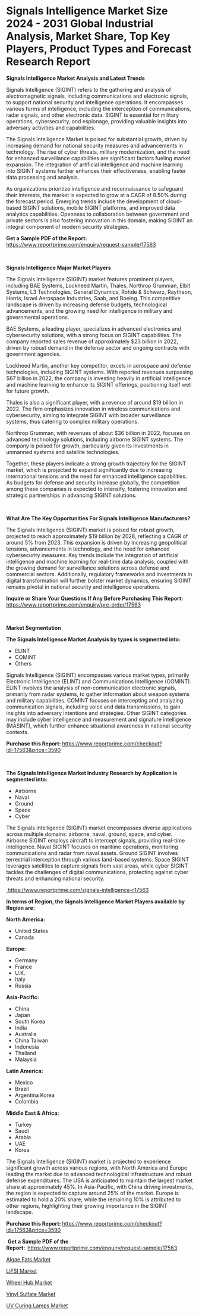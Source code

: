 <p><h1>Signals Intelligence Market Size 2024 - 2031 Global Industrial Analysis, Market Share, Top Key Players, Product Types and Forecast Research Report</h1></p><p><strong>Signals Intelligence Market Analysis and Latest Trends</strong></p>
<p><p>Signals Intelligence (SIGINT) refers to the gathering and analysis of electromagnetic signals, including communications and electronic signals, to support national security and intelligence operations. It encompasses various forms of intelligence, including the interception of communications, radar signals, and other electronic data. SIGINT is essential for military operations, cybersecurity, and espionage, providing valuable insights into adversary activities and capabilities.</p><p>The Signals Intelligence Market is poised for substantial growth, driven by increasing demand for national security measures and advancements in technology. The rise of cyber threats, military modernization, and the need for enhanced surveillance capabilities are significant factors fueling market expansion. The integration of artificial intelligence and machine learning into SIGINT systems further enhances their effectiveness, enabling faster data processing and analysis.</p><p>As organizations prioritize intelligence and reconnaissance to safeguard their interests, the market is expected to grow at a CAGR of 8.50% during the forecast period. Emerging trends include the development of cloud-based SIGINT solutions, mobile SIGINT platforms, and improved data analytics capabilities. Openness to collaboration between government and private sectors is also fostering innovation in this domain, making SIGINT an integral component of modern security strategies.</p></p>
<p><strong>Get a Sample PDF of the Report:&nbsp;</strong> <a href="https://www.reportprime.com/enquiry/request-sample/17563?utm_campaign=114&utm_medium=2&utm_source=Github&utm_content=ia&utm_term=19112024&utm_id=signals-intelligence">https://www.reportprime.com/enquiry/request-sample/17563</a></p>
<p>&nbsp;</p>
<p><strong>Signals Intelligence Major Market Players</strong></p>
<p><p>The Signals Intelligence (SIGINT) market features prominent players, including BAE Systems, Lockheed Martin, Thales, Northrop Grumman, Elbit Systems, L3 Technologies, General Dynamics, Rohde & Schwarz, Raytheon, Harris, Israel Aerospace Industries, Saab, and Boeing. This competitive landscape is driven by increasing defense budgets, technological advancements, and the growing need for intelligence in military and governmental operations.</p><p>BAE Systems, a leading player, specializes in advanced electronics and cybersecurity solutions, with a strong focus on SIGINT capabilities. The company reported sales revenue of approximately $23 billion in 2022, driven by robust demand in the defense sector and ongoing contracts with government agencies.</p><p>Lockheed Martin, another key competitor, excels in aerospace and defense technologies, including SIGINT systems. With reported revenues surpassing $67 billion in 2022, the company is investing heavily in artificial intelligence and machine learning to enhance its SIGINT offerings, positioning itself well for future growth.</p><p>Thales is also a significant player, with a revenue of around $19 billion in 2022. The firm emphasizes innovation in wireless communications and cybersecurity, aiming to integrate SIGINT with broader surveillance systems, thus catering to complex military operations.</p><p>Northrop Grumman, with revenues of about $36 billion in 2022, focuses on advanced technology solutions, including airborne SIGINT systems. The company is poised for growth, particularly given its investments in unmanned systems and satellite technologies.</p><p>Together, these players indicate a strong growth trajectory for the SIGINT market, which is projected to expand significantly due to increasing international tensions and the need for enhanced intelligence capabilities. As budgets for defense and security increase globally, the competition among these companies is expected to intensify, fostering innovation and strategic partnerships in advancing SIGINT solutions.</p></p>
<p>&nbsp;</p>
<p><strong>What Are The Key Opportunities For Signals Intelligence Manufacturers?</strong></p>
<p><p>The Signals Intelligence (SIGINT) market is poised for robust growth, projected to reach approximately $19 billion by 2028, reflecting a CAGR of around 5% from 2023. This expansion is driven by increasing geopolitical tensions, advancements in technology, and the need for enhanced cybersecurity measures. Key trends include the integration of artificial intelligence and machine learning for real-time data analysis, coupled with the growing demand for surveillance solutions across defense and commercial sectors. Additionally, regulatory frameworks and investments in digital transformation will further bolster market dynamics, ensuring SIGINT remains pivotal in national security and intelligence operations.</p></p>
<p><strong>Inquire or Share Your Questions If Any Before Purchasing This Report:</strong> <a href="https://www.reportprime.com/enquiry/pre-order/17563?utm_campaign=114&utm_medium=2&utm_source=Github&utm_content=ia&utm_term=19112024&utm_id=signals-intelligence">https://www.reportprime.com/enquiry/pre-order/17563</a></p>
<p>&nbsp;</p>
<p><strong>Market Segmentation</strong></p>
<p><strong>The Signals Intelligence Market Analysis by types is segmented into:</strong></p>
<p><ul><li>ELINT</li><li>COMINT</li><li>Others</li></ul></p>
<p><p>Signals Intelligence (SIGINT) encompasses various market types, primarily Electronic Intelligence (ELINT) and Communications Intelligence (COMINT). ELINT involves the analysis of non-communication electronic signals, primarily from radar systems, to gather information about weapon systems and military capabilities. COMINT focuses on intercepting and analyzing communication signals, including voice and data transmissions, to gain insights into adversary intentions and strategies. Other SIGINT categories may include cyber intelligence and measurement and signature intelligence (MASINT), which further enhance situational awareness in national security contexts.</p></p>
<p><strong>Purchase this Report:&nbsp;</strong><a href="https://www.reportprime.com/checkout?id=17563&price=3590&utm_campaign=114&utm_medium=2&utm_source=Github&utm_content=ia&utm_term=19112024&utm_id=signals-intelligence">https://www.reportprime.com/checkout?id=17563&price=3590</a></p>
<p>&nbsp;</p>
<p><strong>The Signals Intelligence Market Industry Research by Application is segmented into:</strong></p>
<p><ul><li>Airborne</li><li>Naval</li><li>Ground</li><li>Space</li><li>Cyber</li></ul></p>
<p><p>The Signals Intelligence (SIGINT) market encompasses diverse applications across multiple domains: airborne, naval, ground, space, and cyber. Airborne SIGINT employs aircraft to intercept signals, providing real-time intelligence. Naval SIGINT focuses on maritime operations, monitoring communications and radar from naval assets. Ground SIGINT involves terrestrial interception through various land-based systems. Space SIGINT leverages satellites to capture signals from vast areas, while cyber SIGINT tackles the challenges of digital communications, protecting against cyber threats and enhancing national security.</p></p>
<p><a href="https://www.reportprime.com/signals-intelligence-r17563?utm_campaign=114&utm_medium=2&utm_source=Github&utm_content=ia&utm_term=19112024&utm_id=signals-intelligence">&nbsp;https://www.reportprime.com/signals-intelligence-r17563</a></p>
<p><strong>In terms of Region, the Signals Intelligence Market Players available by Region are:</strong></p>
<p>
    <p> <strong> North America: </strong>
        <ul>
            <li>United States</li>
            <li>Canada</li>
        </ul>
        </p> 
    <p> <strong> Europe: </strong>
        <ul>
            <li>Germany</li>
            <li>France</li>
            <li>U.K.</li>
            <li>Italy</li>
            <li>Russia</li>
        </ul>
        </p> 
    <p> <strong> Asia-Pacific: </strong>
        <ul>
            <li>China</li>
            <li>Japan</li>
            <li>South Korea</li>
            <li>India</li>
            <li>Australia</li>
            <li>China Taiwan</li>
            <li>Indonesia</li>
            <li>Thailand</li>
            <li>Malaysia</li>
        </ul>
        </p> 
    <p> <strong> Latin America: </strong>
        <ul>
            <li>Mexico</li>
            <li>Brazil</li>
            <li>Argentina Korea</li>
            <li>Colombia</li>
        </ul>
        </p> 
    <p> <strong> Middle East & Africa: </strong>
        <ul>
            <li>Turkey</li>
            <li>Saudi</li>
            <li>Arabia</li>
            <li>UAE</li>
            <li>Korea</li>
        </ul>
    </p>
    </p>
<p><p>The Signals Intelligence (SIGINT) market is projected to experience significant growth across various regions, with North America and Europe leading the market due to advanced technological infrastructure and robust defense expenditures. The USA is anticipated to maintain the largest market share at approximately 45%. In Asia-Pacific, with China driving investments, the region is expected to capture around 25% of the market. Europe is estimated to hold a 20% share, while the remaining 10% is attributed to other regions, highlighting their growing importance in the SIGINT landscape.</p></p>
<p><strong>Purchase this Report: </strong><a href="https://www.reportprime.com/checkout?id=17563&price=3590&utm_campaign=114&utm_medium=2&utm_source=Github&utm_content=ia&utm_term=19112024&utm_id=signals-intelligence">https://www.reportprime.com/checkout?id=17563&price=3590</a></p>
<p>&nbsp;<strong>Get a Sample PDF of the Report:&nbsp;&nbsp;</strong><a href="https://www.reportprime.com/enquiry/request-sample/17563?utm_campaign=114&utm_medium=2&utm_source=Github&utm_content=ia&utm_term=19112024&utm_id=signals-intelligence">https://www.reportprime.com/enquiry/request-sample/17563</a></p>
<p><strong></strong></p>
<p><p><a href="https://www.linkedin.com/pulse/algae-fats-market-navigating-challenges-unlocking-potential-kvwsc?utm_campaign=114&utm_medium=2&utm_source=Github&utm_content=ia&utm_term=19112024&utm_id=signals-intelligence">Algae Fats Market</a></p><p><a href="https://issuu.com/reportprime-2/docs/lifsi-market-size-2030.pptx_cf7bf6977acc1b?utm_campaign=114&utm_medium=2&utm_source=Github&utm_content=ia&utm_term=19112024&utm_id=signals-intelligence">LiFSI Market</a></p><p><a href="https://www.linkedin.com/pulse/wheel-hub-market-size-revenue-trend-analysis-type-application-2fauc?utm_campaign=114&utm_medium=2&utm_source=Github&utm_content=ia&utm_term=19112024&utm_id=signals-intelligence">Wheel Hub Market</a></p><p><a href="https://issuu.com/reportprime-2/docs/vinyl-sulfate-market-size-2030.pptx_28968d82e0e902?utm_campaign=114&utm_medium=2&utm_source=Github&utm_content=ia&utm_term=19112024&utm_id=signals-intelligence">Vinyl Sulfate Market</a></p><p><a href="https://www.linkedin.com/pulse/uv-curing-lamps-market-size-global-industry-analysis-6g9nc?utm_campaign=114&utm_medium=2&utm_source=Github&utm_content=ia&utm_term=19112024&utm_id=signals-intelligence">UV Curing Lamps Market</a></p></p>